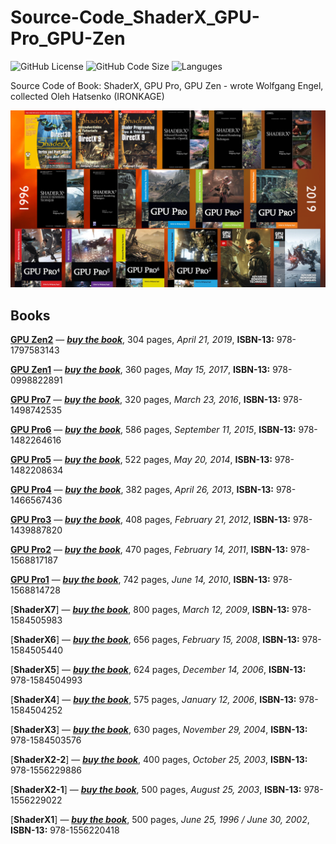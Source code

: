 # Source-Code_ShaderX_GPU-Pro_GPU-Zen

![GitHub License](https://img.shields.io/github/license/IRONKAGE/Source-Code_ShaderX_GPU-Pro_GPU-Zen?style=plastic) ![GitHub Code Size](https://img.shields.io/github/languages/code-size/IRONKAGE/Source-Code_ShaderX_GPU-Pro_GPU-Zen?style=plastic) ![Languges](https://img.shields.io/github/languages/count/IRONKAGE/Source-Code_ShaderX_GPU-Pro_GPU-Zen?style=plastic)

Source Code of Book: ShaderX, GPU Pro, GPU Zen - wrote Wolfgang Engel, collected Oleh Hatsenko (IRONKAGE)

![Covers](ShaderX,%20GPU%20Pro,%20GPU%20Zen,%20Year.png)

## **Books**

[**GPU Zen2**](GPU%20Zen2/README.md) — [***buy the book***](https://amzn.to/32SxQ0w), 304 pages, *April 21, 2019*, **ISBN-13:** 978-1797583143

[**GPU Zen1**](GPU%20Zen1/README.md) — [***buy the book***](https://amzn.to/3hSciHv), 360 pages, *May 15, 2017*, **ISBN-13:** 978-0998822891

[**GPU Pro7**](GPU%20Pro7/README.md) — [***buy the book***](https://amzn.to/32Zmo3f), 320 pages, *March 23, 2016*, **ISBN-13:** 978-1498742535

[**GPU Pro6**](GPU%20Pro6/README.md) — [***buy the book***](https://amzn.to/357zXQD), 586 pages, *September 11, 2015*, **ISBN-13:** 978-1482264616

[**GPU Pro5**](GPU%20Pro5/README.md) — [***buy the book***](https://amzn.to/2Z5HtaX), 522 pages, *May 20, 2014*, **ISBN-13:** 978-1482208634

[**GPU Pro4**](GPU%20Pro4/README.md) — [***buy the book***](https://amzn.to/35alpj4), 382 pages, *April 26, 2013*, **ISBN-13:** 978-1466567436

[**GPU Pro3**](GPU%20Pro3/README.md) — [***buy the book***](https://amzn.to/2Gswq5g), 408 pages, *February 21, 2012*, **ISBN-13:** 978-1439887820

[**GPU Pro2**](GPU%20Pro2/README.md) — [***buy the book***](https://amzn.to/2Gm8Sig), 470 pages, *February 14, 2011*, **ISBN-13:** 978-1568817187

[**GPU Pro1**](GPU%20Pro1/README.md) — [***buy the book***](https://amzn.to/331Oyuu), 742 pages, *June 14, 2010*, **ISBN-13:** 978-1568814728

[**ShaderX7**] — [***buy the book***](https://amzn.to/3h5u9K1), 800 pages, *March 12, 2009*, **ISBN-13:** 978-1584505983

[**ShaderX6**] — [***buy the book***](https://amzn.to/2EPwFHc), 656 pages, *February 15, 2008*, **ISBN-13:** 978-1584505440

[**ShaderX5**] — [***buy the book***](https://amzn.to/2F3FnkR), 624 pages, *December 14, 2006*, **ISBN-13:** 978-1584504993

[**ShaderX4**] — [***buy the book***](https://amzn.to/2DvUMtM), 575 pages, *January 12, 2006*, **ISBN-13:** 978-1584504252

[**ShaderX3**] — [***buy the book***](https://amzn.to/2EV0Zjy), 630 pages, *November 29, 2004*, **ISBN-13:** 978-1584503576

[**ShaderX2-2**] — [***buy the book***](https://amzn.to/2QToUm0), 400 pages, *October 25, 2003*, **ISBN-13:** 978-1556229886

[**ShaderX2-1**] — [***buy the book***](https://amzn.to/2Z722Ux), 500 pages, *August 25, 2003*, **ISBN-13:** 978-1556229022

[**ShaderX1**] — [***buy the book***](https://amzn.to/35aomjE), 500 pages, *June 25, 1996 / June 30, 2002*, **ISBN-13:** 978-1556220418
